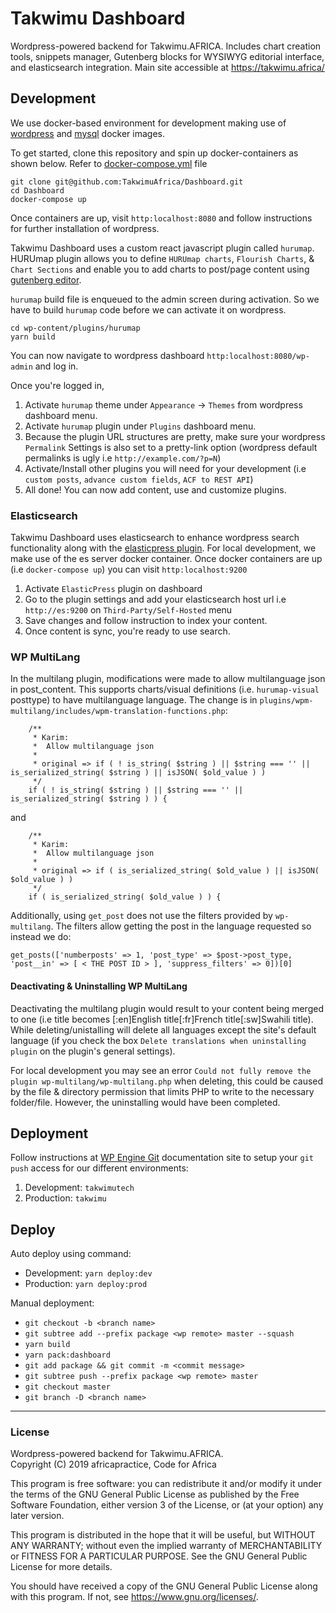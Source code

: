 # Takwimu Dashboard

Wordpress-powered backend for Takwimu.AFRICA. Includes chart creation tools, snippets manager, Gutenberg blocks for WYSIWYG editorial interface, and elasticsearch integration. Main site accessible at https://takwimu.africa/

## Development
We use docker-based environment for development making use of [wordpress](https://hub.docker.com/_/wordpress/) and [mysql](https://hub.docker.com/_/mysql) docker images.

To get started, clone this repository and spin up docker-containers as shown below. Refer to [docker-compose.yml](https://github.com/TakwimuAfrica/Dashboard/blob/master/docker-compose.yml) file

```shell
git clone git@github.com:TakwimuAfrica/Dashboard.git
cd Dashboard
docker-compose up
```

Once containers are up, visit `http:localhost:8080` and follow instructions for further installation of wordpress.

Takwimu Dashboard uses a custom react javascript plugin called `hurumap`. HURUmap plugin allows you to define `HURUmap charts`, `Flourish Charts`, & `Chart Sections` and enable you to add charts to post/page content using [gutenberg editor](https://wordpress.org/gutenberg/).

`hurumap` build file is enqueued to the admin screen during activation. So we have to build `hurumap` code before we can activate it on wordpress.

```shell
cd wp-content/plugins/hurumap
yarn build
```

You can now navigate to wordpress dashboard `http:localhost:8080/wp-admin` and log in.

Once you're logged in,

1. Activate `hurumap` theme under `Appearance` -> `Themes` from wordpress dashboard menu. 
2. Activate `hurumap` plugin under `Plugins` dashboard menu.
3. Because the plugin URL structures are pretty, make sure your wordpress `Permalink` Settings is also set to a pretty-link option (wordpress default permalinks is ugly i.e `http://example.com/?p=N`)
4. Activate/Install other plugins you will need for your development (i.e `custom posts`, `advance custom fields`, `ACF to REST API`)
5. All done! You can now add content, use and customize plugins.

### Elasticsearch
Takwimu Dashboard uses elasticsearch to enhance wordpress search functionality along with the [elasticpress plugin](https://wordpress.org/plugins/elasticpress/).  For local development, we make use of the es server docker container. Once docker containers are up (i.e `docker-compose up`) you can visit `http:localhost:9200` 

1. Activate `ElasticPress` plugin on dashboard
2. Go to the plugin settings and add your elasticsearch host url i.e `http://es:9200` on `Third-Party/Self-Hosted` menu
3. Save changes and follow instruction to index your content.
4. Once content is sync, you're ready to use search. 


### WP MultiLang

In the multilang plugin, modifications were made to allow multilanguage json in post_content. This supports charts/visual definitions (i.e. `hurumap-visual` posttype) to have multilanguage language. The change is in `plugins/wpm-multilang/includes/wpm-translation-functions.php`:

```
	/**
	 * Karim:
	 *  Allow multilanguage json
	 * 
	 * original => if ( ! is_string( $string ) || $string === '' || is_serialized_string( $string ) || isJSON( $old_value ) )
	 */
	if ( ! is_string( $string ) || $string === '' || is_serialized_string( $string ) ) { 
```

and 

```
	/**
	 * Karim:
	 *  Allow multilanguage json
	 * 
	 * original => if ( is_serialized_string( $old_value ) || isJSON( $old_value ) ) 
	 */
	if ( is_serialized_string( $old_value ) ) {
```

Additionally, using `get_post` does not use the filters provided by `wp-multilang`. The filters allow getting the post in the language requested so instead we do:

```
get_posts(['numberposts' => 1, 'post_type' => $post->post_type, 'post__in' => [ < THE POST ID > ], 'suppress_filters' => 0])[0]
```

#### Deactivating & Uninstalling WP MultiLang
Deactivating the multilang plugin would result to your content being merged to one (i.e title becomes [:en]English title[:fr]French title[:sw]Swahili title). While deleting/unistalling will delete all languages except the site's default language (if you check the box `Delete translations when uninstalling plugin` on the plugin's general settings).

For local development you may see an error `Could not fully remove the plugin wp-multilang/wp-multilang.php` when deleting, this could be caused by the file & directory permission that limits PHP to write to the necessary folder/file. However, the uninstalling would have been completed. 


## Deployment

Follow instructions at [WP Engine Git](https://wpengine.com/git/) documentation site to setup your `git push` access for our different environments:

1. Development: `takwimutech`
2. Production: `takwimu`

## Deploy

Auto deploy using command:

- Development: `yarn deploy:dev`
- Production: `yarn deploy:prod`

Manual deployment:

- `git checkout -b <branch name>`
- `git subtree add --prefix package <wp remote> master --squash`
- `yarn build`
- `yarn pack:dashboard`
- `git add package && git commit -m <commit message>`
- `git subtree push --prefix package <wp remote> master`
- `git checkout master`
- `git branch -D <branch name>`


---

### License

Wordpress-powered backend for Takwimu.AFRICA.  
Copyright (C) 2019  africapractice, Code for Africa

This program is free software: you can redistribute it and/or modify
it under the terms of the GNU General Public License as published by
the Free Software Foundation, either version 3 of the License, or
(at your option) any later version.

This program is distributed in the hope that it will be useful,
but WITHOUT ANY WARRANTY; without even the implied warranty of
MERCHANTABILITY or FITNESS FOR A PARTICULAR PURPOSE.  See the
GNU General Public License for more details.

You should have received a copy of the GNU General Public License
along with this program.  If not, see <https://www.gnu.org/licenses/>.
